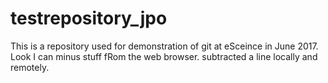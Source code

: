 # testrepository_jpo
This is a repository used for demonstration of git at eSceince in June 2017.
Look I can minus stuff fRom the web browser.
subtracted a line locally and remotely.

